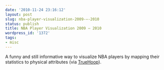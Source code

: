 ```yaml
---
date: '2010-11-24 23:16:12'
layout: post
slug: nba-player-visualization-2009-–-2010
status: publish
title: NBA Player Visualization 2009 – 2010
wordpress_id: '1372'
tags:
- misc
---
```


A funny and still informative way to visualize NBA players by mapping their statistics to physical attributes (via [TrueHoop][truehoop]).

[truehoop]: http://espn.go.com/blog/truehoop/post/_/id/22087/wednesday-bullets-182
